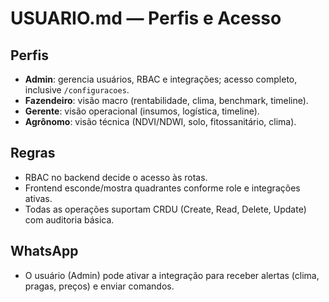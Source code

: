 # USUARIO.md — Perfis e Acesso

## Perfis
- **Admin**: gerencia usuários, RBAC e integrações; acesso completo, inclusive `/configuracoes`.
- **Fazendeiro**: visão macro (rentabilidade, clima, benchmark, timeline).
- **Gerente**: visão operacional (insumos, logística, timeline).
- **Agrônomo**: visão técnica (NDVI/NDWI, solo, fitossanitário, clima).

## Regras
- RBAC no backend decide o acesso às rotas.
- Frontend esconde/mostra quadrantes conforme role e integrações ativas.
- Todas as operações suportam CRDU (Create, Read, Delete, Update) com auditoria básica.

## WhatsApp
- O usuário (Admin) pode ativar a integração para receber alertas (clima, pragas, preços) e enviar comandos.
